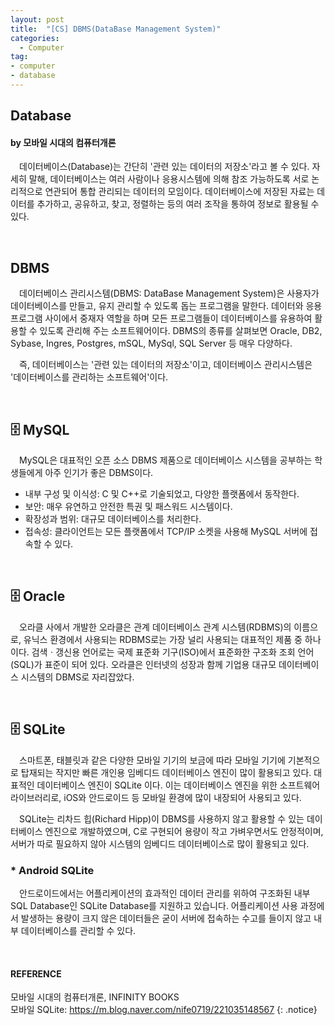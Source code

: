 ```yaml
---
layout: post
title:  "[CS] DBMS(DataBase Management System)"
categories:
  - Computer
tag:
- computer 
- database
---
```


## Database
#### by 모바일 시대의 컴퓨터개론

　데이터베이스(Database)는 간단히 '관련 있는 데이터의 저장소'라고 볼 수 있다. 자세히 말해, 데이터베이스는 여러 사람이나 응용시스템에 의해 참조 가능하도록 서로 논리적으로 연관되어 통합 관리되는 데이터의 모임이다. 데이터베이스에 저장된 자료는 데이터를 추가하고, 공유하고, 찾고, 정렬하는 등의 여러 조작을 통하여 정보로 활용될 수 있다.

<br>

## DBMS

　데이터베이스 관리시스템(DBMS: DataBase Management System)은 사용자가 데이터베이스를 만들고, 유지 관리할 수 있도록 돕는 프로그램을 말한다. 데이터와 응용 프로그램 사이에서 중재자 역할을 하며 모든 프로그램들이 데이터베이스를 유용하여 활용할 수 있도록 관리해 주는 소프트웨어이다. DBMS의 종류를 살펴보면 Oracle, DB2, Sybase, Ingres, Postgres, mSQL, MySql, SQL Server 등 매우 다양하다.

　즉, 데이터베이스는 '관련 있는 데이터의 저장소'이고, 데이터베이스 관리시스템은 '데이터베이스를 관리하는 소프트웨어'이다.

<br>

## 🗄 MySQL

　MySQL은 대표적인 오픈 소스 DBMS 제품으로 데이터베이스 시스템을 공부하는 학생들에게 아주 인기가 좋은 DBMS이다.

* 내부 구성 및 이식성: C 및 C++로 기술되었고, 다양한 플랫폼에서 동작한다.
* 보안: 매우 유연하고 안전한 특권 및 패스워드 시스템이다.
* 확장성과 범위: 대규모 데이터베이스를 처리한다.
* 접속성: 클라이언트는 모든 플랫폼에서 TCP/IP 소켓을 사용해 MySQL 서버에 접속할 수 있다.

<br>

## 🗄 Oracle

　오라클 사에서 개발한 오라클은 관계 데이터베이스 관계 시스템(RDBMS)의 이름으로, 유닉스 환경에서 사용되는 RDBMS로는 가장 널리 사용되는 대표적인 제품 중 하나이다. 검색ㆍ갱신용 언어로는 국제 표준화 기구(ISO)에서 표준화한 구조화 조회 언어(SQL)가 표준이 되어 있다. 오라클은 인터넷의 성장과 함께 기업용 대규모 데이터베이스 시스템의 DBMS로 자리잡았다.

<br>

## 🗄 SQLite

　스마트폰, 태블릿과 같은 다양한 모바일 기기의 보금에 따라 모바일 기기에 기본적으로 탑재되는 작지만 빠른 개인용 임베디드 데이터베이스 엔진이 많이 활용되고 있다. 대표적인 데이터베이스 엔진이 SQLite 이다. 이는 데이터베이스 엔진을 위한 소프트웨어 라이브러리로, iOS와 안드로이드 등 모바일 환경에 많이 내장되어 사용되고 있다.

　SQLite는 리차드 힙(Richard Hipp)이 DBMS를 사용하지 않고 활용할 수 있는 데이터베이스 엔진으로 개발하였으며, C로 구현되어 용량이 작고 가벼우면서도 안정적이며, 서버가 따로 필요하지 않아 시스템의 임베디드 데이터베이스로 많이 활용되고 있다.

### * Android SQLite

　안드로이드에서는 어플리케이션의 효과적인 데이터 관리를 위하여 구조화된 내부 SQL Database인 SQLite Database를 지원하고 있습니다. 어플리케이션 사용 과정에서 발생하는 용량이 크지 않은 데이터들은 굳이 서버에 접속하는 수고를 들이지 않고 내부 데이터베이스를 관리할 수 있다.

<br>

#### REFERENCE
모바일 시대의 컴퓨터개론, INFINITY BOOKS <br>
모바일 SQLite: https://m.blog.naver.com/nife0719/221035148567
{: .notice}